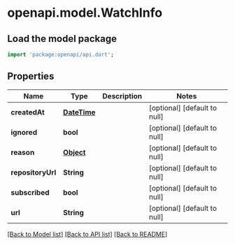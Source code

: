 # openapi.model.WatchInfo

## Load the model package
```dart
import 'package:openapi/api.dart';
```

## Properties
Name | Type | Description | Notes
------------ | ------------- | ------------- | -------------
**createdAt** | [**DateTime**](DateTime.md) |  | [optional] [default to null]
**ignored** | **bool** |  | [optional] [default to null]
**reason** | [**Object**](.md) |  | [optional] [default to null]
**repositoryUrl** | **String** |  | [optional] [default to null]
**subscribed** | **bool** |  | [optional] [default to null]
**url** | **String** |  | [optional] [default to null]

[[Back to Model list]](../README.md#documentation-for-models) [[Back to API list]](../README.md#documentation-for-api-endpoints) [[Back to README]](../README.md)


